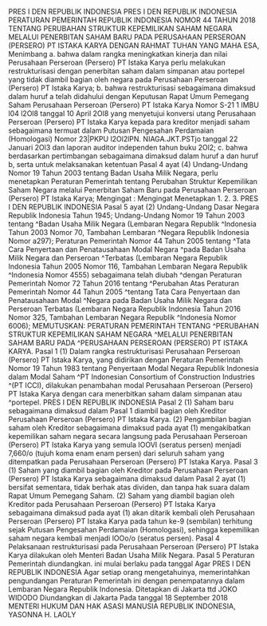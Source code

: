  PRES I DEN REPUBLIK INDONESIA PRES I DEN REPUBLIK INDONESIA PERATURAN PEMERINTAH REPUBLIK INDONESIA NOMOR 44 TAHUN 2018 TENTANG PERUBAHAN STRUKTUR KEPEMILIKAN SAHAM NEGARA MELALUI PENERBITAN SAHAM BARU PADA PERUSAHAAN PERSEROAN (PERSERO) PT ISTAKA KARYA
DENGAN RAHMAT TUHAN YANG MAHA ESA, Menimbang a. bahwa dalam rangka meningkatkan kinerja dan nilai Perusahaan Perseroan (Persero) PT Istaka Karya perlu melakukan restrukturisasi dengan penerbitan saham dalam simpanan atau portepel yang tidak diambil bagian oleh negara pada Perusahaan Perseroan (Persero) PT Istaka Karya;
b. bahwa restrukturisasi sebagaimana dimaksud dalam huruf a telah didahului dengan Keputusan Rapat Umum Pemegang Saham Perusahaan Perseroan (Persero) PT Istaka Karya Nomor S-21 1 IMBU l04 l2Ol8 tanggal 10 April 2Ol8 yang menyetujui konversi utang Perusahaan Perseroan (Persero) PT Istaka Karya kepada para kreditor menjadi saham sebagaimana termuat dalam Putusan Pengesahan Perdamaian (Homologasi) Nomor 23|PKPU l2Ol2lPN. NIAGA.JKT.PSTjo tanggal 22 Januari 2Ol3 dan laporan auditor independen tahun buku 2Ol2;
c. bahwa berdasarkan pertimbangan sebagaimana dimaksud dalam huruf a dan huruf b, serta untuk melaksanakan ketentuan Pasal 4 ayat (4) Undang-Undang Nomor 19 Tahun 2003 tentang Badan Usaha Milik Negara, perlu menetapkan Peraturan Pemerintah tentang Perubahan Struktur Kepemilikan Saham Negara melalui Penerbitan Saham Baru pada Perusahaan Perseroan (Persero) PT Istaka Karya;
Mengingat :
 Mengingat Menetapkan 1.
2.
3. PRES I DEN REPUBLIK INDONESIA Pasal 5 ayat (2) Undang-Undang Dasar Negara Republik Indonesia Tahun 1945; Undang-Undang Nomor 19 Tahun 2003 tentang ^Badan Usaha Milik Negara (Lembaran Negara Republik ^Indonesia Tahun 2003 Nomor 70, Tambahan Lembaran ^Negara Republik Indonesia Nomor a297); Peraturan Pemerintah Nomor 44 Tahun 2005 tentang ^Tata Cara Penyertaan dan Penatausahaan Modal Negara ^pada Badan Usaha Milik Negara dan Perseroan ^Terbatas (Lembaran Negara Republik Indonesia Tahun 2005 Nomor 116, Tambahan Lembaran Negara Republik ^Indonesia Nomor 4555) sebagaimana telah diubah ^dengan Peraturan Pemerintah Nomor 72 Tahun 2016 tentang ^Perubahan Atas Peraturan Pemerintah Nomor 44 Tahun 2005 ^tentang Tata Cara Penyertaan dan Penatausahaan Modal ^Negara pada Badan Usaha Milik Negara dan Perseroan Terbatas (Lembaran Negara Republik Indonesia Tahun 2016 Nomor 325, Tambahan Lembaran Negara Republik ^Indonesia Nomor 6006);
MEMUTUSKAN:
 PERATURAN PEMERINTAH TENTANG ^PERUBAHAN STRUKTUR KEPEMILIKAN SAHAM NEGARA ^MELALUI PENERBITAN SAHAM BARU PADA ^PERUSAHAAN PERSEROAN (PERSERO) PT ISTAKA KARYA. Pasal 1 (1) Dalam rangka restrukturisasi Perusahaan Perseroan (Persero) PT Istaka Karya, yang didirikan dengan Peraturan Pemerintah Nomor 19 Tahun 1983 tentang Penyertaan Modal Negara Republik Indonesia dalam Modal Saham ^PT Indonesian Consortium of Construction Industries ^(PT ICCI), dilakukan penambahan modal Perusahaan Perseroan (Persero) PT Istaka Karya dengan cara menerbitkan saham dalam simpanan atau ^portepel. PRES I DEN REPUBLIK INDONESIA
Pasal 2
(1) Saham baru sebagaimana dimaksud dalam Pasal 1 diambil bagian oleh Kreditor Perusahaan Perseroan (Persero) PT Istaka Karya. (2) Pengambilan bagian saham oleh Kreditor sebagaimana dimaksud pada ayat (1) mengakibatkan kepemilikan saham negara secara langsung pada Perusahaan Perseroan (Persero) PT Istaka Karya yang semula IOOVI (seratus persen) menjadi 7,660/o (tujuh koma enam enam persen) dari seluruh saham yang ditempatkan pada Perusahaan Perseroan (Persero) PT Istaka Karya.
Pasal 3
(1) Saham yang diambil bagian oleh Kreditor pada Perusahaan Perseroan (Persero) PT Istaka Karya sebagaimana dimaksud dalam Pasal 2 ayat (1) bersifat sementara, tidak berhak atas dividen, dan tanpa hak suara dalam Rapat Umum Pemegang Saham. (2) Saham yang diambil bagian oleh Kreditor pada Perusahaan Perseroan (Persero) PT Istaka Karya sebagaimana dimaksud pada ayat (1) akan ditarik kembali oleh Perusahaan Perseroan (Persero) PT Istaka Karya pada tahun ke-9 (sembilan) terhitung sejak Putusan Pengesahan Perdamaian (Homologasi), sehingga kepemilikan saham negara kembali menjadi lOOo/o (seratus persen).
Pasal 4
Pelaksanaan restrukturisasi pada Perusahaan Perseroan (Persero) PT Istaka Karya dilakukan oleh Menteri Badan Usaha Milik Negara.
Pasal 5
Peraturan Pemerintah diundangkan. ini mulai berlaku pada tanggal Agar PRES I DEN REPUBLIK INDONESIA
Agar setiap orang mengetahuinya, memerintahkan pengundangan Peraturan Pemerintah ini dengan penempatannya dalam Lembaran Negara Republik Indonesia. Ditetapkan di Jakarta ttd JOKO WIDODO Diundangkan di Jakarta Pada tanggal 18 September 2018 MENTERI HUKUM DAN HAK ASASI MANUSIA REPUBLIK INDONESIA, YASONNA H. LAOLY